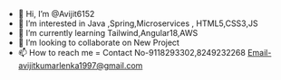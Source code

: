 - 👋 Hi, I’m @Avijit6152
- 👀 I’m interested in Java ,Spring,Microservices , HTML5,CSS3,JS
- 🌱 I’m currently learning Tailwind,Angular18,AWS
- 💞️ I’m looking to collaborate on New Project
- 📫 How to reach me = Contact No-9118293302,8249232268  Email-avijitkumarlenka1997@gmail.com

<!---
Avijit6152/Avijit6152 is a ✨ special ✨ repository because its `README.md` (this file) appears on your GitHub profile.
You can click the Preview link to take a look at your changes.
--->
